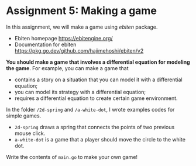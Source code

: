 # Assignment 5: Making a game

In this assignment, we will make a game using *ebiten* package.

* Ebiten homepage <https://ebitengine.org/>
* Documentation for ebiten <https://pkg.go.dev/github.com/hajimehoshi/ebiten/v2>

**You should make a game that involves a differential equation for modeling the game**. For example, you can make a game that

* contains a story on a situation that you can model it with a differential equation;
* you can model its strategy with a differential equation;
* requires a differential equation to create certain game environment.

In the folder `/2d-spring` and `/a-white-dot`, I wrote examples codes for simple games. 

* `2d-spring` draws a spring that connects the points of two previous mouse click.
* `a-white-dot` is a game that a player should move the circle to the white dot.

Write the contents of `main.go` to make your own game!